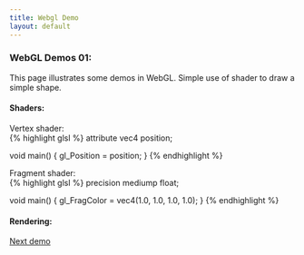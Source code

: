 ```yaml
---
title: Webgl Demo
layout: default
---
```

<script type="text/javascript" src="js/common.js"></script>
<script type="text/javascript" src="js/demo01.js"></script>

### WebGL Demos 01:

This page illustrates some demos in WebGL.
Simple use of shader to draw a simple shape.

#### Shaders:

<p>
<div class="row">
<div class="col-md-5">
Vertex shader:<br>
{% highlight glsl %}
attribute vec4 position;

void main()
{
    gl_Position = position;
}
{% endhighlight %}
</div>
<div class="col-md-5">
Fragment shader:<br>
{% highlight glsl %}
precision mediump float;

void main()
{
    gl_FragColor = vec4(1.0, 1.0, 1.0, 1.0);
}
{% endhighlight %}
</div>
</div>
</p>

#### Rendering: 

<p>
<canvas id="webgl01-canvas" style="border: none;" width="500" height="500"></canvas>
<script type="text/javascript">
demo01_main("webgl01-canvas");
</script>
</p>

<div class="row">
  <div class="col-md-5">
  </div>
  <div class="col-md-5">
    <a href="demo02.html">Next demo</a>
  </div>
</div>
